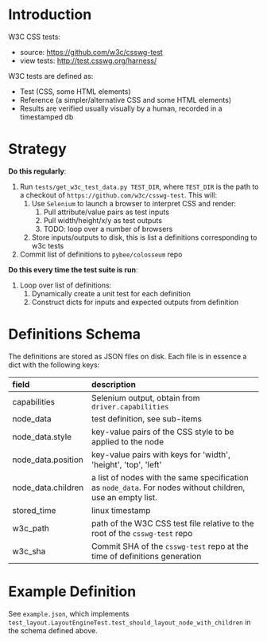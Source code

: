 # Introduction

W3C CSS tests:
- source: https://github.com/w3c/csswg-test
- view tests: http://test.csswg.org/harness/

W3C tests are defined as:
- Test (CSS, some HTML elements)
- Reference (a simpler/alternative CSS and some HTML elements)
- Results are verified usually visually by a human, recorded in a timestamped db

# Strategy

__Do this regularly__:

1. Run `tests/get_w3c_test_data.py TEST_DIR`, where `TEST_DIR` is the path to a checkout of `https://github.com/w3c/csswg-test`. This will:
    1. Use `Selenium` to launch a browser to interpret CSS and render:
        1. Pull attribute/value pairs as test inputs
        2. Pull width/height/x/y as test outputs
        3. TODO: loop over a number of browsers
    2. Store inputs/outputs to disk, this is list a definitions corresponding to w3c tests
2. Commit list of definitions to `pybee/colosseum` repo


__Do this every time the test suite is run__:

1. Loop over list of definitions:
    1. Dynamically create a unit test for each definition
    2. Construct dicts for inputs and expected outputs from definition

# Definitions Schema

The definitions are stored as JSON files on disk. Each file is in essence a
dict with the following keys:

| field | description |
| :---- | :---------- |
| capabilities | Selenium output, obtain from `driver.capabilities` |
| node_data | test definition, see sub-items |
| node_data.style | key-value pairs of the CSS style to be applied to the node |
| node_data.position | key-value pairs with keys for 'width', 'height', 'top', 'left' |
| node_data.children | a list of nodes with the same specification as `node_data`. For nodes without children, use an empty list. |
| stored_time | linux timestamp |
| w3c_path | path of the W3C CSS test file relative to the root of the `csswg-test` repo |
| w3c_sha | Commit SHA of the `csswg-test` repo at the time of definitions generation |

# Example Definition

See `example.json`, which implements `test_layout.LayoutEngineTest.test_should_layout_node_with_children`
in the schema defined above.
